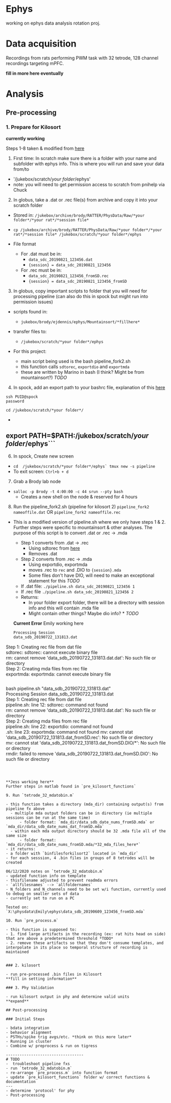 
# Ephys
working on ephys data analysis rotation proj.

# Data acquisition

Recordings from rats performing PWM task with 32 tetrode, 128 channel recordings targeting mPFC.

**fill in more here eventually**

# Analysis

## Pre-processing

### 1. Prepare for Kilosort

**currently working**

Steps 1-8 taken & modified from [here](https://brodylabwiki.princeton.edu/wiki/index.php?title=Internal:Wireless_Ephys_Instructions)

1. First time: In scratch make sure there is a folder with your name and subfolder with ephys info. This is where you will run and save your data from/to

- '/jukebox/scratch/*your folder*/ephys'
- note: you will need to get permission access to scratch from pnihelp via Chuck

2. In globus, take a .dat or .rec file(s) from archive and copy it into your scratch folder

- Stored in: `/jukebox/archive/brody/RATTER/PhysData/Raw/*your folder*/*your rat*/*session file*`
- `cp /jukebox/archive/brody/RATTER/PhysData/Raw/*your folder*/*your rat*/*session file* /jukebox/scratch/*your folder*/ephys`

- File format
  - For .dat must be in:
    - `data_sdc_20190821_123456.dat`
    - `{session} = data_sdc_20190821_123456`
  - For .rec must be in:
    - `data_sdc_20190821_123456_fromSD.rec`
    - `{session} = data_sdc_20190821_123456_fromSD`

3. In globus, copy important scripts to folder that you will need for processing pipeline (can also do this in spock but might run into permission issues)

- scripts found in:
  - `jukebox/brody/ejdennis/ephys/Mountainsort/*fillhere*`
- transfer files to:
  - `/jukebox/scratch/*your folder*/ephys`

- For this project:
    - main script being used is the bash pipeline_fork2.sh
    - this function calls `sdtorec`, `exportdio` and `exportmda`
    - these are written by Marino in bash (I think? Might be from mountainsort?) *TODO*

4. In spock, add an export path to your bashrc file, explanation of this [here](https://unix.stackexchange.com/questions/129143/what-is-the-purpose-of-bashrc-and-how-does-it-work)

```
ssh PUID@spock
password

cd /jukebox/scratch/*your folder*/
```

- ``` nano .bashrc
 export PATH=$PATH:/jukebox/scratch/*your folder*/ephys```
-----

6. In spock, Create new screen

- ```cd  /jukebox/scratch/*your folder*/ephys`
tmux new -s pipeline```
- To exit screen: `Ctrl+b + d`

7. Grab a Brody lab node

- `salloc -p Brody -t 4:00:00 -c 44 srun --pty bash`
  - Creates a new shell on the node & reserved for 4 hours

8. Run the pipeline_fork2.sh (pipeline for kilosort 2)
    `pipeline_fork2 nameoffile.dat` OR `pipeline_fork2 nameoffile.rec`

- This is a modified version of pipeline.sh where we only have steps 1 & 2. Further steps were specific to mountainsort & other analyses. The purpose of this script is to convert .dat or .rec → .mda
  - Step 1 converts from .dat → .rec
    - Using sdtorec from [here](https://bitbucket.org/mkarlsso/trodes/wiki/SDFunctions)
    - Removes .dat
  - Step 2 converts from .rec → .mda
    - Using exportdio, exportmda
    - moves .rec to `rec` and .DIO to `{session}.mda`
    - Some files don't have DIO, will need to make an exceptional statement for this *TODO*
  - If .dat file: `./pipeline.sh data_sdc_20190821_123456 1`
  - If .rec file  `./pipeline.sh data_sdc_20190821_123456 2`
  - Returns:
    - In your folder export folder, there will be a directory with session info and this will contain .mda file
    - Might contain other things? Maybe dio info? * *TODO*


  **Current Error** Emily working here

  ```bash pipeline_fork2.sh "data_sdb_20190722_131813.dat" 1
  Processing Session
  data_sdb_20190722_131813.dat                                                          
Step 1: Creating rec file from dat file                                                                                   
sdtorec: sdtorec: cannot execute binary file                                                                                   
rm: cannot remove 'data_sdb_20190722_131813.dat.dat': No such file or directory                                                                              
Step 2: Creating mda files from rec file                                                                                   
exportmda: exportmda: cannot execute binary file
```
```
  bash pipeline.sh "data_sdb_20190722_131813.dat"                                                         
  Processing Session data_sdb_20190722_131813.dat                                                          
   Step 1: Creating rec file from dat file                                                                                   
   pipeline.sh: line 12: sdtorec: command not found                                                                                  
   rm: cannot remove 'data_sdb_20190722_131813.dat.dat': No such file or directory                                                                              
   Step 2: Creating mda files from rec file                                                                                   
   pipeline.sh: line 22: exportdio: command not found                                                                                  
   .sh: line 23: exportmda: command not found
  mv: cannot stat 'data_sdb_20190722_131813.dat_fromSD.rec': No such file or directory                                                                             
  mv: cannot stat 'data_sdb_20190722_131813.dat_fromSD.DIO/*': No such file or directory                                                                                
  rmdir: failed to remove 'data_sdb_20190722_131813.dat_fromSD.DIO': No such file or directory
  ```                                                                         



**Jess working here**
Further steps in matlab found in `pre_kilosort_functions`

9. Run `tetrode_32_mdatobin.m`

- this function takes a directory (mda_dir) containing output(s) from pipeline fx above
    - multiple mda output folders can be in directory (ie multiple sessions can be run at the same time)
        - folder format: `mda_dir/data_sdb_date_nums_fromSD.mda` or `mda_dir/data_sdb_date_nums_dat_fromSD.mda`
    - within each mda output directory should be 32 .mda file all of the same size
        - folder format: `mda_dir/data_sdb_date_nums_fromSD.mda/*32_mda_files_here*`
- it returns:
  - a folder with `binfilesforkilsort2` located in `mda_dir`
  - for each sesssion, 4 .bin files in groups of 8 tetrodes will be created

06/12/2020 notes on `tetrode_32_mdatobin.m`
- updated function info on template
- thisfilename adjusted to prevent readmda errors
- `allfilesnames` --> `allfoldernames`
- N_folders and N_channels need to be set w/i function, currently used to debug on smaller sets of data
- currently set to run on a PC

Tested on: `X:\physdata\Emily\ephys\data_sdb_20190609_123456_fromSD.mda`

10. Run `pre_process.m`

- this function is supposed to:
  - 1. find large artifacts in the recording (ex: rat hits head on side) that are above a predetermined threshold *TODO*
  - 2. remove these artifacts so that they don't consume templates, and interpolate in its place so temporal structure of recording is maintained


### 2. kilosort

- run pre-processed .bin files in Kilosort
**fill in setting information**

### 3. Phy Validation

- run kilosort output in phy and determine valid units
**expand**

## Post-processing

### Initial Steps

- bdata integration
- behavior alignment
- PSTHs/spike trig avgs/etc. *think on this more later*
- Running in cluster
- Combine w/ preprocess & run on tigress

----------------------------------
# TODO
-  troubleshoot pipeline fxs
- run `tetrode_32_mdatobin.m`
- re-arrange `pre_process.m` into function format
- update `pre_kilosort_functions` folder w/ correct functions & documentation
---
- determine 'protocol' for phy
- Post-processing




 

